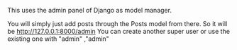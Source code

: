 
This uses the admin panel of Django as model manager. 

You will simply just add posts through the Posts model from there.
So it will be http://127.0.0.1:8000/admin
You can create another super user or use the existing one with "admin" ,"admin"